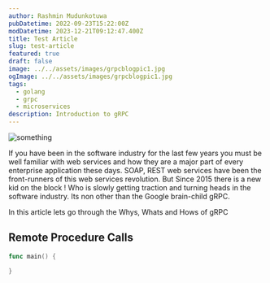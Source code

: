 ```yaml
---
author: Rashmin Mudunkotuwa
pubDatetime: 2022-09-23T15:22:00Z
modDatetime: 2023-12-21T09:12:47.400Z
title: Test Article
slug: test-article
featured: true
draft: false
image: ../../assets/images/grpcblogpic1.jpg
ogImage: ../../assets/images/grpcblogpic1.jpg
tags:
  - golang
  - grpc
  - microservices
description: Introduction to gRPC
---
```


![something](@assets/images/grpcblogpic1.jpg)

If you have been in the software industry for the last few years you must be well familiar with web services and how they are a major part of every enterprise application these days. SOAP, REST web services have been the front-runners of this web services revolution. But Since 2015 there is a new kid on the block ! Who is slowly getting traction and turning heads in the software industry. Its non other than the Google brain-child gRPC.

In this article lets go through the Whys, Whats and Hows of gRPC

## Remote Procedure Calls

```go
func main() {

}
```
